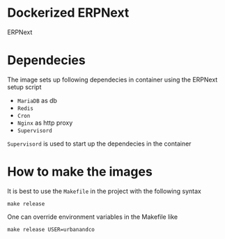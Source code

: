# Dockerized ERPNext

ERPNext 

# Dependecies

The image sets up following dependecies in container using the ERPNext setup script

- `MariaDB` as db 
- `Redis`
- `Cron`
- `Nginx` as http proxy
- `Supervisord` 

`Supervisord` is used to start up the dependecies in the container

# How to make the images

It is best to use the `Makefile` in the project with the following syntax

`make release`

One can override environment variables in the Makefile like

`make release USER=urbanandco`
